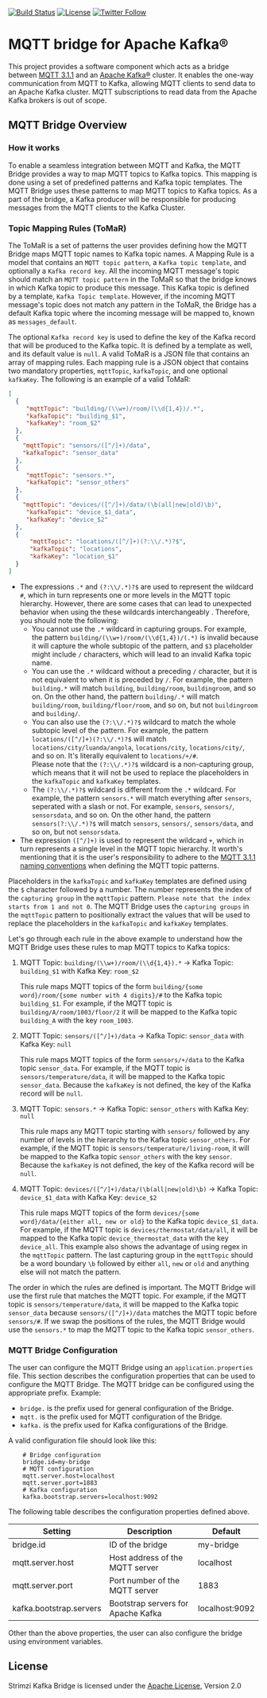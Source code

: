 [![Build Status](https://dev.azure.com/cncf/strimzi/_apis/build/status%2Fmqtt-bridge%2Fmqtt-bridge?branchName=main)](https://dev.azure.com/cncf/strimzi/_build/latest?definitionId=59&branchName=main)
[![License](https://img.shields.io/badge/license-Apache--2.0-blue.svg)](http://www.apache.org/licenses/LICENSE-2.0)
[![Twitter Follow](https://img.shields.io/twitter/follow/strimziio?style=social)](https://twitter.com/strimziio)

# MQTT bridge for Apache Kafka®

This project provides a software component which acts as a bridge between [MQTT 3.1.1](http://docs.oasis-open.org/mqtt/mqtt/v3.1.1/os/mqtt-v3.1.1-os.html) and an [Apache Kafka®](https://kafka.apache.org/) cluster.
It enables the one-way communication from MQTT to Kafka, allowing MQTT clients to send data to an Apache Kafka cluster.
MQTT subscriptions to read data from the Apache Kafka brokers is out of scope.

## MQTT Bridge Overview

### How it works

To enable a seamless integration between MQTT and Kafka, the MQTT Bridge provides a way to map MQTT topics to Kafka topics. 
This mapping is done using a set of predefined patterns and Kafka topic templates.
The MQTT Bridge uses these patterns to map MQTT topics to Kafka topics. 
As a part of the bridge, a Kafka producer will be responsible for producing messages from the MQTT clients to the Kafka Cluster.

### Topic Mapping Rules (ToMaR)

The ToMaR is a set of patterns the user provides defining how the MQTT Bridge maps MQTT topic names to Kafka topic names.
A Mapping Rule is a model that contains an `MQTT topic pattern`, a `Kafka topic template`, and optionally a `Kafka record key`.
All the incoming MQTT message's topic should match an `MQTT topic pattern` in the ToMaR so that the bridge knows in which Kafka topic to produce this message.
This Kafka topic is defined by a template, `Kafka Topic template`.
However, if the incoming MQTT message's topic does not match any pattern in the ToMaR, the Bridge has a default Kafka topic where the incoming message will be mapped to, known as `messages_default`.

The optional `Kafka record key` is used to define the key of the Kafka record that will be produced to the Kafka topic.
It is defined by a template as well, and its default value is `null`.
A valid ToMaR is a JSON file that contains an array of mapping rules.
Each mapping rule is a JSON object that contains two mandatory properties, `mqttTopic`, `kafkaTopic`, and one optional `kafkaKey`.
The following is an example of a valid ToMaR:

```json
[
  {
     "mqttTopic": "building/(\\w+)/room/(\\d{1,4})/.*",
     "kafkaTopic": "building_$1",
     "kafkaKey": "room_$2"
  },
  {
    "mqttTopic": "sensors/([^/]+)/data",
    "kafkaTopic": "sensor_data"
  },
  {
     "mqttTopic": "sensors.*",
     "kafkaTopic": "sensor_others"
  },
  {
    "mqttTopic": "devices/([^/]+)/data/(\b(all|new|old)\b)",
     "kafkaTopic": "device_$1_data",
     "kafkaKey": "device_$2"
  },
  {
      "mqttTopic": "locations/([^/]+)(?:\\/.*)?$",
      "kafkaTopic": "locations",
      "kafkaKey": "location_$1"
  }
]
```

- The expressions `.*` and `(?:\\/.*)?$` are used to represent the wildcard `#`, which in turn represents one or more levels in the MQTT topic hierarchy.
However, there are some cases that can lead to unexpected behavior when using the these wildcards interchangeably . 
Therefore, you should note the following:
  - You cannot use the `.*` wildcard in capturing groups. 
  For example, the pattern `building/(\\w+)/room/(\\d{1,4})/(.*)` is invalid because it will capture the whole subtopic of the pattern, and `$3` placeholder might include `/` characters, which will lead to an invalid Kafka topic name.
  - You can use the `.*` wildcard without a preceding `/` character, but it is not equivalent to when it is preceded by `/`. 
  For example, the pattern `building.*` will match `building`, `building/room`, `buildingroom`, and so on. 
  On the other hand, the pattern `building/.*` will match `building/room`, `building/floor/room`, and so on, but not `buildingroom` and `building/`. 
  - You can also use the `(?:\\/.*)?$` wildcard to match the whole subtopic level of the pattern. 
  For example, the pattern `locations/([^/]+)(?:\\/.*)?$` will match `locations/city/luanda/angola`, `locations/city`, `locations/city/`, and so on. 
  It's literally equivalent to `locations/+/#`.  
  Please note that the `(?:\\/.*)?$` wildcard is a non-capturing group, which means that it will not be used to replace the placeholders in the `kafkaTopic` and `kafkaKey` templates.
  - The `(?:\\/.*)?$` wildcard is different from the `.*` wildcard. For example, the pattern `sensors.*` will match everything after `sensors`, seperated with a slash or not. For example, `sensors`, `sensors/`, `sensorsdata`, and so on. 
  On the other hand, the pattern `sensors(?:\\/.*)?$` will match `sensors`, `sensors/`, `sensors/data`, and so on, but not `sensorsdata`.
- The expression `([^/]+)` is used to represent the wildcard `+`, which in turn represents a single level in the MQTT topic hierarchy.
It worth's mentioning that it is the user's responsibility to adhere to the [MQTT 3.1.1 naming conventions](http://docs.oasis-open.org/mqtt/mqtt/v3.1.1/os/mqtt-v3.1.1-os.html#_Toc398718106) when defining the MQTT topic patterns.

Placeholders in the `kafkaTopic` and `kafkaKey` templates are defined using the `$` character followed by a number. 
The number represents the index of the `capturing group` in the `mqttTopic` pattern. `Please note that the index starts from 1 and not 0`.
The MQTT Bridge uses the `capturing groups` in the `mqttTopic` pattern to positionally extract the values that will be used to replace the placeholders in the `kafkaTopic` and `kafkaKey` templates.

Let's go through each rule in the above example to understand how the MQTT Bridge uses these rules to map MQTT topics to Kafka topics:

1. MQTT Topic: `building/(\\w+)/room/(\\d{1,4}).*` -> Kafka Topic: `building_$1` with Kafka Key: `room_$2`

   This rule maps MQTT topics of the form `building/{some word}/room/{some number with 4 digits}/#` to the Kafka topic `building_$1`.
   For example, if the MQTT topic is `building/A/room/1003/floor/2` it will be mapped to the Kafka topic `building_A` with the key `room_1003`.

2. MQTT Topic: `sensors/([^/]+)/data` -> Kafka Topic: `sensor_data` with Kafka Key: `null`

   This rule maps MQTT topics of the form `sensors/+/data` to the Kafka topic `sensor_data`.
   For example, if the MQTT topic is `sensors/temperature/data`, it will be mapped to the Kafka topic `sensor_data`.
   Because the `kafkaKey` is not defined, the key of the Kafka record will be `null`.

3. MQTT Topic: `sensors.*` -> Kafka Topic: `sensor_others` with Kafka Key: `null`

   This rule maps any MQTT topic starting with `sensors/` followed by any number of levels in the hierarchy to the Kafka topic `sensor_others`.
   For example, if the MQTT topic is `sensors/temperature/living-room`, it will be mapped to the Kafka topic `sensor_others` with the key `sensor`.
   Because the `kafkaKey` is not defined, the key of the Kafka record will be `null`.

4. MQTT Topic: `devices/([^/]+)/data/(\b(all|new|old)\b)` -> Kafka Topic: `device_$1_data` with Kafka Key: `device_$2`

   This rule maps MQTT topics of the form `devices/{some word}/data/{either all, new or old}` to the Kafka topic `device_$1_data`.
   For example, if the MQTT topic is `devices/thermostat/data/all`, it will be mapped to the Kafka topic `device_thermostat_data` with the key `device_all`.
   This example also shows the advantage of using regex in the `mqttTopic` pattern. The last capturing group in the `mqttTopic` should be a word boundary `\b` followed by either `all`, `new` or `old` and anything else will not match the pattern.

The order in which the rules are defined is important.
The MQTT Bridge will use the first rule that matches the MQTT topic.
For example, if the MQTT topic is `sensors/temperature/data`, it will be mapped to the Kafka topic `sensor_data` because `sensors/([^/]+)/data` matches the MQTT topic before `sensors/#`.
If we swap the positions of the rules, the MQTT Bridge would use the `sensors.*` to map the MQTT topic to the Kafka  topic `sensor_others`.

### MQTT Bridge Configuration

The user can configure the MQTT Bridge using an `application.properties` file.
This section describes the configuration properties that can be used to configure the MQTT Bridge. 
The MQTT bridge can be configured using the appropriate prefix. Example:

- `bridge.` is the prefix used for general configuration of the Bridge.
- `mqtt.` is the prefix used for MQTT configuration of the Bridge.
- `kafka.` is the prefix used for Kafka configurations of the Bridge.

A valid configuration file should look like this:

```properties
    # Bridge configuration
    bridge.id=my-bridge
    # MQTT configuration
    mqtt.server.host=localhost
    mqtt.server.port=1883
    # Kafka configuration
    kafka.bootstrap.servers=localhost:9092
   ```

The following table describes the configuration properties defined above.

| Setting                 | Description                        | Default        |
|-------------------------|------------------------------------|----------------|
| bridge.id               | ID of the bridge                   | my-bridge      |
| mqtt.server.host        | Host address of the MQTT server    | localhost      |
| mqtt.server.port        | Port number of the MQTT server     | 1883           |
| kafka.bootstrap.servers | Bootstrap servers for Apache Kafka | localhost:9092 |

Other than the above properties, the user can also configure the bridge using environment variables.

## License

Strimzi Kafka Bridge is licensed under the [Apache License](./LICENSE), Version 2.0